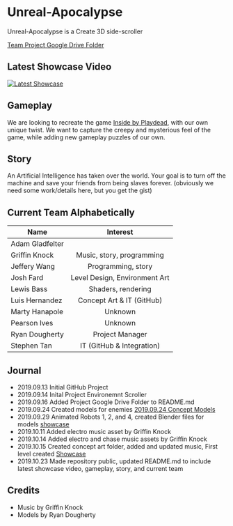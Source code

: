 # Unreal-Apocalypse

Unreal-Apocalypse is a Create 3D side-scroller

[Team Project Google Drive Folder](https://drive.google.com/drive/u/0/folders/1w6pM1L604zhxUG9irwfhMYe4xvc6Sj1b)

## Latest Showcase Video

[![Latest Showcase](https://img.youtube.com/vi/xeVZDkb6DVA/0.jpg)](https://www.youtube.com/watch?v=xeVZDkb6DVA)

## Gameplay

We are looking to recreate the game [Inside by Playdead](https://www.youtube.com/watch?v=vPcolQbesz4), with our own unique twist. We want to capture the creepy and mysterious feel of the game, while adding new gameplay puzzles of our own.

## Story

An Artificial Intelligence has taken over the world. Your goal is to turn off the machine and save your friends from being slaves forever. (obviously we need some work/details here, but you get the gist)

## Current Team Alphabetically

| Name            | Interest                      |
| -------------   |:-----------------------------:|
| Adam Gladfelter |                               |
| Griffin Knock   | Music, story, programming     |
| Jeffery Wang    | Programming, story            |
| Josh Fard       | Level Design, Environment Art |
| Lewis Bass      | Shaders, rendering            |
| Luis Hernandez  | Concept Art & IT (GitHub)     |
| Marty Hanapole  | Unknown                       |
| Pearson Ives    | Unknown                       |
| Ryan Dougherty  | Project Manager               |
| Stephen Tan     | IT (GitHub & Integration)     |

## Journal

- 2019.09.13 Initial GitHub Project
- 2019.09.14 Inital Project Environemnt Scroller
- 2019.09.16 Added Project Google Drive Folder to README.md
- 2019.09.24 Created models for enemies [2019.09.24 Concept Models](https://www.youtube.com/watch?v=sOW_lIGwISk&list=PLlKRHW1yeEh35DqG6kNAuftlVTi8_iGYl&index=2&t=0s)
- 2019.09.29 Animated Robots 1, 2, and 4, created Blender files for models [showcase](https://www.youtube.com/watch?v=cjsITfxlklA&feature=youtu.be)
- 2019.10.11 Added electro music asset by Griffin Knock
- 2019.10.14 Added electro and chase music assets by Griffin Knock
- 2019.10.15 Created concept art folder, added and updated music, First level created [Showcase](https://www.youtube.com/watch?v=xeVZDkb6DVA&feature=youtu.be)
- 2019.10.23 Made repository public, updated README.md to include latest showcase video, gameplay, story, and current team

## Credits

- Music by Griffin Knock
- Models by Ryan Dougherty
